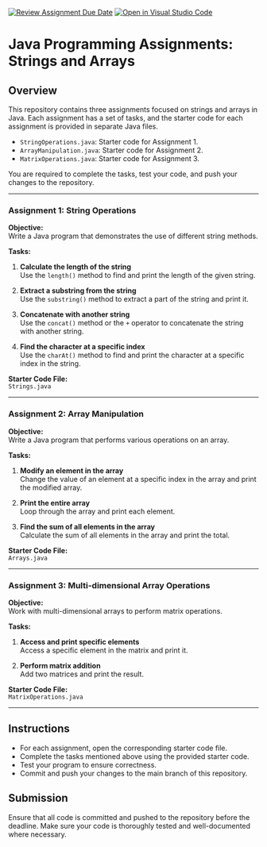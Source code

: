 [![Review Assignment Due Date](https://classroom.github.com/assets/deadline-readme-button-22041afd0340ce965d47ae6ef1cefeee28c7c493a6346c4f15d667ab976d596c.svg)](https://classroom.github.com/a/kMnOCJMs)
[![Open in Visual Studio Code](https://classroom.github.com/assets/open-in-vscode-2e0aaae1b6195c2367325f4f02e2d04e9abb55f0b24a779b69b11b9e10269abc.svg)](https://classroom.github.com/online_ide?assignment_repo_id=16929922&assignment_repo_type=AssignmentRepo)
# Java Programming Assignments: Strings and Arrays

## Overview
This repository contains three assignments focused on strings and arrays in Java. Each assignment has a set of tasks, and the starter code for each assignment is provided in separate Java files.

- `StringOperations.java`: Starter code for Assignment 1.
- `ArrayManipulation.java`: Starter code for Assignment 2.
- `MatrixOperations.java`: Starter code for Assignment 3.

You are required to complete the tasks, test your code, and push your changes to the repository.

---

### **Assignment 1: String Operations**

**Objective:**  
Write a Java program that demonstrates the use of different string methods.

**Tasks:**
1. **Calculate the length of the string**  
   Use the `length()` method to find and print the length of the given string.

2. **Extract a substring from the string**  
   Use the `substring()` method to extract a part of the string and print it.

3. **Concatenate with another string**  
   Use the `concat()` method or the `+` operator to concatenate the string with another string.

4. **Find the character at a specific index**  
   Use the `charAt()` method to find and print the character at a specific index in the string.

**Starter Code File:**  
`Strings.java`

---

### **Assignment 2: Array Manipulation**

**Objective:**  
Write a Java program that performs various operations on an array.

**Tasks:**
1. **Modify an element in the array**  
   Change the value of an element at a specific index in the array and print the modified array.

2. **Print the entire array**  
   Loop through the array and print each element.

3. **Find the sum of all elements in the array**  
   Calculate the sum of all elements in the array and print the total.

**Starter Code File:**  
`Arrays.java`

---

### **Assignment 3: Multi-dimensional Array Operations**

**Objective:**  
Work with multi-dimensional arrays to perform matrix operations.

**Tasks:**
1. **Access and print specific elements**  
   Access a specific element in the matrix and print it.

2. **Perform matrix addition**  
   Add two matrices and print the result.

**Starter Code File:**  
`MatrixOperations.java`

---

## Instructions
- For each assignment, open the corresponding starter code file.
- Complete the tasks mentioned above using the provided starter code.
- Test your program to ensure correctness.
- Commit and push your changes to the main branch of this repository.

## Submission
Ensure that all code is committed and pushed to the repository before the deadline. Make sure your code is thoroughly tested and well-documented where necessary.
